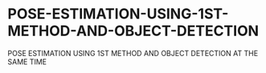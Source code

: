 # POSE-ESTIMATION-USING-1ST-METHOD-AND-OBJECT-DETECTION
POSE ESTIMATION USING 1ST METHOD AND OBJECT DETECTION AT THE SAME TIME
